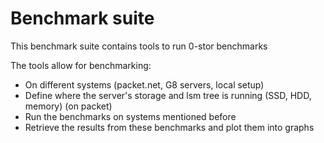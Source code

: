 # Benchmark suite

This benchmark suite contains tools to run 0-stor benchmarks

The tools allow for benchmarking:
* On different systems (packet.net, G8 servers, local setup)
* Define where the  server's storage and lsm tree is running (SSD, HDD, memory) (on packet)
* Run the benchmarks on systems mentioned before
* Retrieve the results from these benchmarks and plot them into graphs
